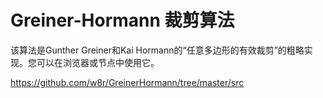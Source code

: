 # Greiner-Hormann 裁剪算法

该算法是Gunther Greiner和Kai Hormann的“任意多边形的有效裁剪”的粗略实现。您可以在浏览器或节点中使用它。

https://github.com/w8r/GreinerHormann/tree/master/src